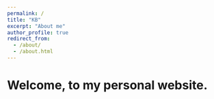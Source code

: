 ```yaml
---
permalink: /
title: "KB"
excerpt: "About me"
author_profile: true
redirect_from: 
  - /about/
  - /about.html
---
```



Welcome, to my personal website.
======


